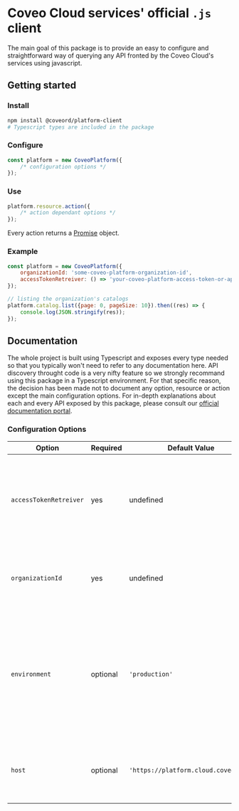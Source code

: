 # Coveo Cloud services' official `.js` client

The main goal of this package is to provide an easy to configure and straightforward way of querying any API fronted by the Coveo Cloud's services using javascript.

## Getting started

### Install

```bash
npm install @coveord/platform-client
# Typescript types are included in the package
```

### Configure

```js
const platform = new CoveoPlatform({
    /* configuration options */
});
```

### Use

```js
platform.resource.action({
    /* action dependant options */
});
```

Every action returns a [Promise](https://developer.mozilla.org/en-US/docs/Web/JavaScript/Guide/Using_promises) object.

### Example

```js
const platform = new CoveoPlatform({
    organizationId: 'some-coveo-platform-organization-id',
    accessTokenRetreiver: () => 'your-coveo-platform-access-token-or-api-key',
});

// listing the organization's catalogs
platform.catalog.list({page: 0, pageSize: 10}).then((res) => {
    console.log(JSON.stringify(res));
});
```

## Documentation

The whole project is built using Typescript and exposes every type needed so that you typically won't need to refer to any documentation here. API discovery throught code is a very nifty feature so we strongly recommand using this package in a Typescript environment. For that specific reason, the decision has been made not to document any option, resource or action except the main configuration options. For in-depth explanations about each and every API exposed by this package, please consult our [official documentation portal](https://docs.coveo.com/en/151/cloud-v2-developers/coveo-cloud-v2-for-developers).

### Configuration Options

| Option                 | Required | Default Value                        | Description                                                                                                                                                              |
| ---------------------- | -------- | ------------------------------------ | ------------------------------------------------------------------------------------------------------------------------------------------------------------------------ |
| `accessTokenRetreiver` | yes      | undefined                            | A function that provides the access token or API key. Will be executed before making every call to ensure token freshness.                                               |
| `organizationId`       | yes      | undefined                            | The organization id for which the platform-client will make the calls.                                                                                                   |
| `environment`          | optional | `'production'`                       | The environment targetted by the calls. If one of following: `'development'`, `'staging'`, `'production'`, `'hipaa'`; it will automatically target the associated hosts. |
| `host`                 | optional | `'https://platform.cloud.coveo.com'` | The host targetted by the calls. Usefull to target local hosts when developping.                                                                                         |
